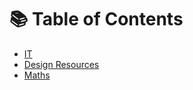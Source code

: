 # 📚 Table of Contents

- [IT](./IT.md)
- [Design Resources](./Design_Resources.md)
- [Maths](./Maths.md)
